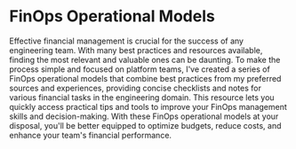 # FinOps Operational Models
Effective financial management is crucial for the success of any engineering team. With many best practices and resources available, finding the most relevant and valuable ones can be daunting. To make the process simple and focused on platform teams, I've created a series of FinOps operational models that combine best practices from my preferred sources and experiences, providing concise checklists and notes for various financial tasks in the engineering domain.
This resource lets you quickly access practical tips and tools to improve your FinOps management skills and decision-making. With these FinOps operational models at your disposal, you'll be better equipped to optimize budgets, reduce costs, and enhance your team's financial performance.